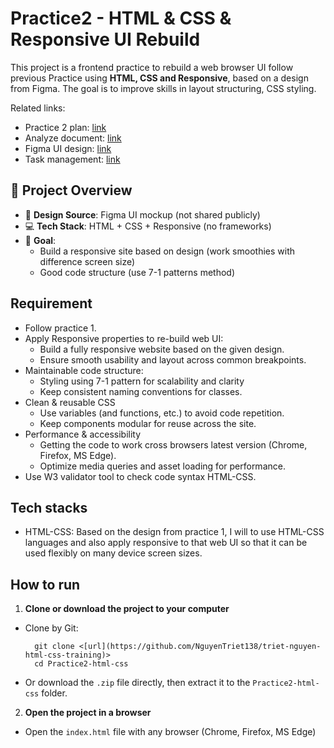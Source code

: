 
# Practice2 - HTML & CSS & Responsive UI Rebuild

This project is a frontend practice to rebuild a web browser UI follow previous Practice using **HTML, CSS and Responsive**, based on a design from Figma. The goal is to improve skills in layout structuring, CSS styling.

Related links:

- Practice 2 plan: [link](https://docs.google.com/document/d/1zaxi0n2pnrCP08R6BvxpmoMXAXbnc2oADFJ0GDVNBa8/edit?tab=t.hxo11rwf8eoy)
- Analyze document: [link](https://docs.google.com/document/d/1zaxi0n2pnrCP08R6BvxpmoMXAXbnc2oADFJ0GDVNBa8/edit?tab=t.5xm6lnxefoot)
- Figma UI design: [link](https://www.figma.com/design/M35wAb8BM31CdCQ8D8tCHi/dreamshare-website-template-areto--Copy-?node-id=0-1&p=f&t=AkiGvAedARFiBKn5-0)
- Task management: [link](https://trello.com/b/6l3Lv7nM/internship-html-css-practice-2)

## 🚀 Project Overview

- 🎨 **Design Source**: Figma UI mockup (not shared publicly)
- 💻 **Tech Stack**: HTML + CSS + Responsive (no frameworks)
- 🎯 **Goal**:
  - Build a responsive site based on design (work smoothies with difference screen size)
  - Good code structure (use 7-1 patterns method)

## Requirement

- Follow practice 1.
- Apply Responsive properties to re-build web UI:
  - Build a fully responsive website based on the given design.
  - Ensure smooth usability and layout across common breakpoints.
- Maintainable code structure:
  - Styling using 7-1 pattern for scalability and clarity
  - Keep consistent naming conventions for classes.
- Clean & reusable CSS
  - Use variables (and functions, etc.) to avoid code repetition.
  - Keep components modular for reuse across the site.
- Performance & accessibility
  - Getting the code to work cross browsers latest version (Chrome, Firefox, MS Edge).
  - Optimize media queries and asset loading for performance.
- Use W3 validator tool to check code syntax HTML-CSS.

## Tech stacks

- HTML-CSS: Based on the design from practice 1, I will to use HTML-CSS languages and also apply responsive to that web UI so that it can be used flexibly on many device screen sizes.

## How to run

1. **Clone or download the project to your computer**

- Clone by Git:
  ```
    git clone <[url](https://github.com/NguyenTriet138/triet-nguyen-html-css-training)>
    cd Practice2-html-css
  ```
- Or download the `.zip` file directly, then extract it to the `Practice2-html-css` folder.

2. **Open the project in a browser**

- Open the `index.html` file with any browser (Chrome, Firefox, MS Edge)
